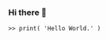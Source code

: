 ### Hi there 👋

<!--
**zohaib304/zohaib304** is a ✨ _special_ ✨ repository because its `README.md` (this file) appears on your GitHub profile.
-->


`>> print( 'Hello World.' )`
